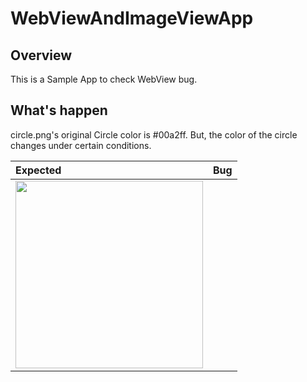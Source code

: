 # WebViewAndImageViewApp

## Overview

This is a Sample App to check WebView bug.

## What's happen

circle.png's original Circle color is #00a2ff.
But, the color of the circle changes under certain conditions.

|Expected|Bug|
|:---|:---|
|<img width=300 src="https://user-images.githubusercontent.com/11660859/110329070-7d74ff00-805f-11eb-9de5-47b17d4f9752.png"/>||

